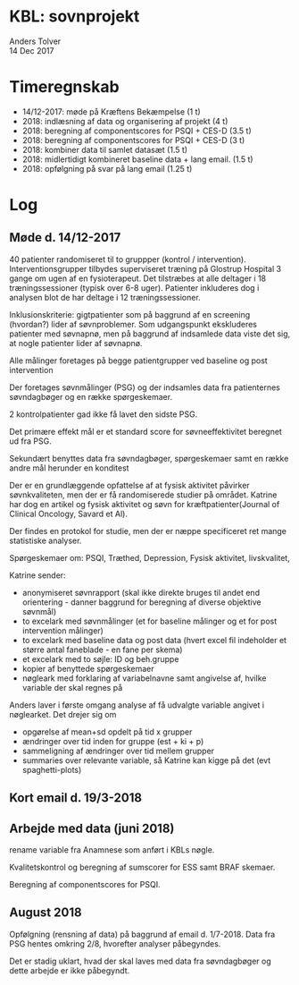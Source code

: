 # KBL: sovnprojekt
Anders Tolver  
14 Dec 2017  



# Timeregnskab

* 14/12-2017: møde på Kræftens Bekæmpelse (1 t)
* 2018: indlæsning af data og organisering af projekt (4 t)
* 2018: beregning af componentscores for PSQI + CES-D (3.5 t)
* 2018: beregning af componentscores for PSQI + CES-D (3 t)
* 2018: kombiner data til samlet datasæt (1.5 t)
* 2018: midlertidigt kombineret baseline data + lang email. (1.5 t)
* 2018: opfølgning på svar på lang email (1.25 t)
# Log

## Møde d. 14/12-2017

40 patienter randomiseret til to gruppper (kontrol / intervention). Interventionsgrupper tilbydes superviseret træning på Glostrup Hospital 3 gange om ugen af en fysioterapeut. Det tilstræbes at alle deltager i 18 træningssessioner (typisk over 6-8 uger). Patienter inkluderes dog i analysen blot de har deltage i 12 træningssessioner.

Inklusionskriterie: gigtpatienter som på baggrund af en screening (hvordan?) lider af søvnproblemer. Som udgangspunkt ekskluderes patienter med søvnapnø, men på baggrund af indsamlede data viste det sig, at nogle patienter lider af søvnapnø.

Alle målinger foretages på begge patientgrupper ved baseline og post intervention 

Der foretages søvnmålinger (PSG) og der indsamles data fra patienternes søvndagbøger og en række spørgeskemaer.

2 kontrolpatienter gad ikke få lavet den sidste PSG. 

Det primære effekt mål er et standard score for søvneeffektivitet beregnet ud fra PSG.

Sekundært benyttes data fra søvndagbøger, spørgeskemaer samt en række andre mål herunder en konditest

Der er en grundlæggende opfattelse af at fysisk aktivitet påvirker søvnkvaliteten, men der er få randomiserede studier på området. Katrine har dog en artikel og fysisk aktivitet og søvn for kræftpatienter(Journal of Clinical Oncology, Savard et Al).

Der findes en protokol for studie, men der er næppe specificeret ret mange statistiske analyser.

Spørgeskemaer om: PSQI, Træthed, Depression, Fysisk aktivitet, livskvalitet, 

Katrine sender:

- anonymiseret søvnrapport (skal ikke direkte bruges til andet end orientering - danner baggrund for beregning af diverse objektive søvnmål)
- to excelark med søvnmålinger (et for baseline målinger og et for post intervention målinger)
- to excelark med baseline data og post data (hvert excel fil indeholder et større antal faneblade - en fane per skema)
- et excelark med to søjle: ID og beh.gruppe
- kopier af benyttede spørgeskemaer
- nøgleark med forklaring af variabelnavne samt angivelse af, hvilke variable der skal regnes på

Anders laver i første omgang analyse af få udvalgte variable angivet i nøglearket. Det drejer sig om

* opgørelse af mean+sd opdelt på tid x grupper
* ændringer over tid inden for gruppe (est + ki + p)
* sammeligning af ændringer over tid mellem grupper
* summaries over relevante variable, så Katrine kan kigge på det (evt spaghetti-plots)

## Kort email d. 19/3-2018

## Arbejde med data (juni 2018)

rename variable fra Anamnese som anført i KBLs nøgle.

Kvalitetskontrol og beregning af sumscorer for ESS samt BRAF skemaer.

Beregning af componentscores for PSQI.

## August 2018

Opfølgning (rensning af data) på baggrund af email d. 1/7-2018. Data fra PSG hentes omkring 2/8, hvorefter analyser påbegyndes. 

Det er stadig uklart, hvad der skal laves med data fra søvndagbøger og dette arbejde er ikke påbegyndt. 
